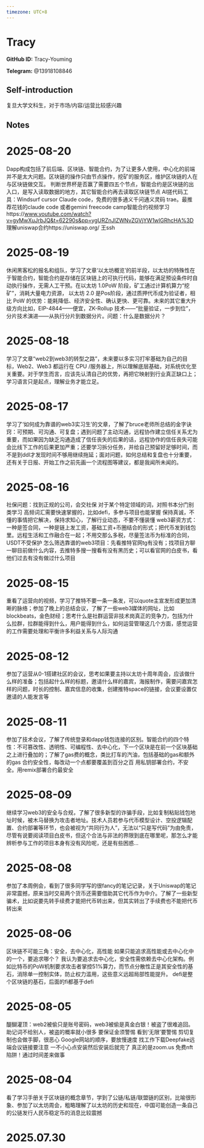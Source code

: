 ```yaml
---
timezone: UTC+8
---
```


# Tracy

**GitHub ID:** Tracy-Youming

**Telegram:** @13918108846

## Self-introduction

复旦大学文科生，对于市场/内容/运营比较感兴趣

## Notes

<!-- Content_START -->
# 2025-08-20

Dapp构成包括了前后端、区块链、智能合约，为了让更多人使用，中心化的前端并不是太大问题。区块链的操作只由节点操作，挖矿的服务区，维护区块链的人在与区块链做交互。
判断世界杯是否赢了需要四五个节点，智能合约是区块链的出入口，是写入读取数据的地方，其它智能合约再去读取区块链节点
AI搓代码工具：Windsurf cursor Claude code，免费的很多通义千问通义灵码 trae。最推荐花钱的claude code 或者gemini
freecode camp智能合约视频学习https://www.youtube.com/watch?v=gyMwXuJrbJQ&t=62290s&pp=ygURZnJlZWNvZGVjYW1wIGRhcHA%3D
理解uniswap合约https://uniswap.org/
王ssh

# 2025-08-19

休闲黑客松的报名和组队，学习了文章‘以太坊概览’的前半段，以太坊的特殊性在于智能合约，智能合约是存储在区块链上的可执行代码，能够在满足预设条件时自动执行操作，无需人工干预。在以太坊 1.0PoW 阶段，矿工通过计算机算力“挖矿”，消耗大量电力资源， 以太坊 2.0 是Pos阶段，通过质押代币成为验证者，相比 PoW 的优势：能耗降低、经济安全性、确认更快、更可靠。未来的其它重大升级方向比如，EIP-4844——便宜，ZK-Rollup 技术——“批量验证，一步到位”，分片技术演进——从执行分片到数据分片。问题：什么是数据分片？

# 2025-08-18

学习了文章“web2到web3的转型之路”，未来要以多实习打牢基础为自己的目标，Web2、Web3 都运行在 CPU /服务器上，所以理解底层基础，对系统优化至关重要。对于学生而言，应该先认清自己的优势，再把它映射到行业真正缺口上；学习语言只是起点，理解业务才能立足。

# 2025-08-17

学习了‘如何成为靠谱的web3实习生’的文章，了解了bruce老师所总结的金字诀窍：可预期、可沟通、可复盘；遇到问题了主动沟通，远程协作建立信任关系尤为重要，而如果因为缺乏沟通造成了信任丧失的后果的话，远程协作的信任丧失可能会比线下工作的后果更加严重；还要学习拆分任务，并给自己预留好足够时间，而不是到ddl才发现时间不够用继续拖延；面对问题，如何总结和复盘也十分重要，还有关于日报、开始工作之前先画一个流程图等建议，都是我闻所未闻的。

# 2025-08-16

社保问题：找到正规的公司，会交社保
对于某个特定领域的词，对照书本分门别类学习
高频词汇需要快速掌握的，比如defi，多参与项目也能掌握
保持真诚，不懂的事情把它解决，保持求知心，了解行业动态，不要不懂装懂
web3薪资方式：一种是签合同，一种是链上发工资，基础工资+币圈结合的形式；把代币发到钱包里。远程生活和工作融合在一起；不用交那么多税，尽量签法币为标准的合同，USDT不受保护
怎么筛选靠谱的web3项目：先看推特官网tg有没有；找项目方聊一聊目前做什么内容，去推特多搜一搜看有没有黑历史；可以看官网的白皮书，看他们过去有没有做过什么项目

# 2025-08-15

重看了运营向的视频，学习了推特不要一条一条发，可以quote主宣发形成更加清晰的脉络；参加了晚上的总结会议，了解了一些web3媒体的网址，比如blockbeats，金色财经；思考什么是社群运营非技术岗真正的竞争力，包括为什么拉群，拉群能得到什么，用户能得到什么，如何运营管理这几个方面，感觉运营的工作需要处理和平衡许多利益关系与人际沟通

# 2025-08-12

参加了运营从0-1搭建社区的会议，思考如果要主持以太坊十周年周会，应该做什么样的准备；包括起什么样的标题，邀请什么样的嘉宾，海报制作，需要问嘉宾怎样的问题，时长的控制、嘉宾信息的收集，创建推特space的链接，会议要设置仅邀请的人能发言等

# 2025-08-11

参加了技术会议，了解了传统登录和dapp钱包连接的区别。智能合约的四个特性：不可篡改性、透明性、可编程性、去中心化，下一个区块是在前一个区块基础之上进行叠加的；了解了gas费的概念，类比打车的汽油，包括基础的gas和额外的gas
合约安全性，每改动一个点都要覆盖到百分之百
用私钥部署合约，不安全。用remix部署合约最安全

# 2025-08-09

继续学习web3的安全与合规，了解了很多新型的诈骗手段，比如复制粘贴钱包地址时候，被木马替换为攻击者地址。技术人员若参与代币模型设计、空投逻辑配置、合约部署等环节，也会被视为“共同行为人”，无法以“只是写代码”为由免责，尽管有说要阅读项目白皮书，但这个合法与非法的界限到底在哪里呢，那怎么才能辨析参与工作的项目本身有没有风险呢，还是有些困惑...

# 2025-08-08

参加了本周例会，看到了很多同学写的很fancy的笔记记录，关于Uniswap的笔记非常震撼，原来当时交易两个货币还需要借助其它代币作为中介。了解了一些新型骗术，比如说要先转手续费才能把代币转出来，但其实转出了手续费也不能把代币转出来

# 2025-08-06

区块链不可能三角：安全，去中心化，高性能
如果只能追求高性能或去中心化中的一个，要追求哪个？
我认为要追求去中心化，安全性需依赖去中心化架构。例如比特币的PoW机制要求攻击者掌控51%算力，而节点分散性正是其安全性的基石，消除单一控制实体，防止权力滥用，这些意义远超局部性能提升。
defi是整个区块链的基石，后面的fi都基于defi

# 2025-08-05

醍醐灌顶：web2被偷只是账号密码，web3被偷是真金白银！被盗了很难追回。
助记词不给别人，被盗的概率就小很多
要保证金须警惕
看到‘无限’要警惕
剪切复制也会做手脚，很恶心
Google网站的顺序，要放慢速度
找工作下载Deepfake远端会议链接要注意 一不小心点安装然后安装后就完了 真正的是zoom.us
免费nft陷阱！通过时间差来做事

# 2025-08-04

看了学习手册关于区块链的概念章节，学到了公链/私链/联盟链的区别，比喻很形象、参加了以太坊周会，粗略理解了以太坊的历史和现在，中国可能创造一条自己的公链发行人民币稳定币的消息比较震撼


# 2025.07.30


<!-- Content_END -->
